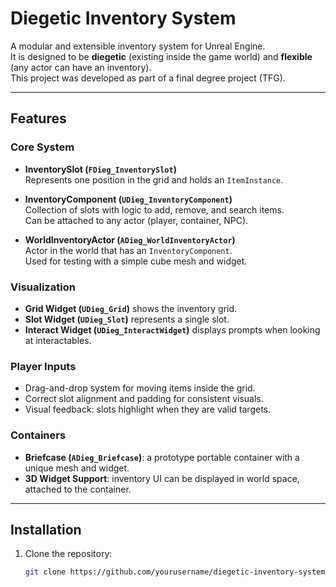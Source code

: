 # Diegetic Inventory System

A modular and extensible inventory system for Unreal Engine.  
It is designed to be **diegetic** (existing inside the game world) and **flexible** (any actor can have an inventory).  
This project was developed as part of a final degree project (TFG).  

---

##  Features

### Core System
- **InventorySlot (`FDieg_InventorySlot`)**  
  Represents one position in the grid and holds an `ItemInstance`.  

- **InventoryComponent (`UDieg_InventoryComponent`)**  
  Collection of slots with logic to add, remove, and search items.  
  Can be attached to any actor (player, container, NPC).  

- **WorldInventoryActor (`ADieg_WorldInventoryActor`)**  
  Actor in the world that has an `InventoryComponent`.  
  Used for testing with a simple cube mesh and widget.  

### Visualization
- **Grid Widget (`UDieg_Grid`)** shows the inventory grid.  
- **Slot Widget (`UDieg_Slot`)** represents a single slot.  
- **Interact Widget (`UDieg_InteractWidget`)** displays prompts when looking at interactables.  

### Player Inputs
- Drag-and-drop system for moving items inside the grid.  
- Correct slot alignment and padding for consistent visuals.  
- Visual feedback: slots highlight when they are valid targets.  

### Containers
- **Briefcase (`ADieg_Briefcase`)**: a prototype portable container with a unique mesh and widget.  
- **3D Widget Support**: inventory UI can be displayed in world space, attached to the container.  

---

##  Installation

1. Clone the repository:  
   ```bash
   git clone https://github.com/yourusername/diegetic-inventory-system.git
